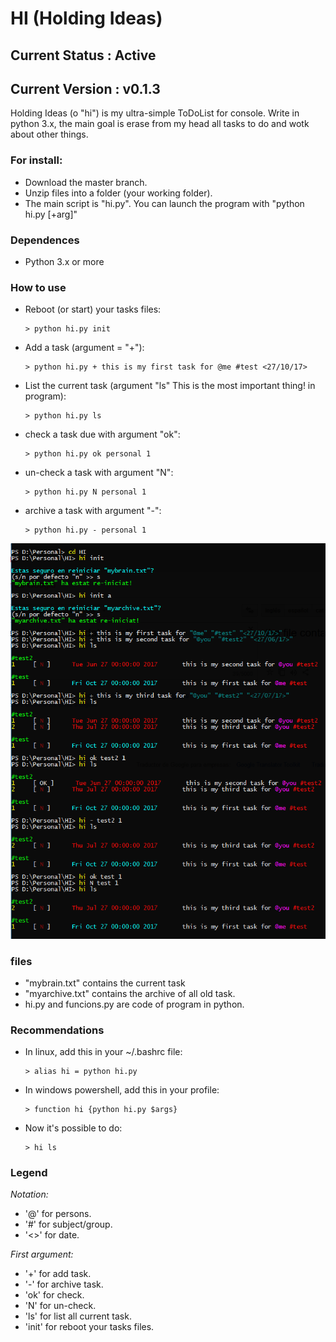 
# HI (Holding Ideas)
## Current Status : Active
## Current Version : v0.1.3

Holding Ideas (o "hi") is my ultra-simple ToDoList for console.
Write in python 3.x, the main goal is erase from my head all tasks to do and wotk about other things.

### For install:
 - Download the master branch.
 - Unzip files into a folder (your working folder).
 - The main script is "hi.py". You can launch the program with "python hi.py [+arg]"

### Dependences
- Python 3.x or more

### How to use
- Reboot (or start) your tasks files:

      > python hi.py init

- Add a task (argument = "+"):

      > python hi.py + this is my first task for @me #test <27/10/17>

- List the current task (argument "ls" This is the most important thing! in program):

      > python hi.py ls

- check a task due with argument "ok":

      > python hi.py ok personal 1

- un-check a task with argument "N":

      > python hi.py N personal 1

- archive a task with argument "-":

      > python hi.py - personal 1

![for example:](https://github.com/uny11/HI/blob/master/example.png)


### files
- "mybrain.txt" contains the current task
- "myarchive.txt" contains the archive of all old task.
- hi.py and funcions.py are code of program in python.


### Recommendations

- In linux, add this in your ~/.bashrc file:

      > alias hi = python hi.py

- In windows powershell, add this in your profile:

      > function hi {python hi.py $args}

- Now it's possible to do:

      > hi ls



### Legend
*Notation:*
 - '@' for persons.
 - '#' for subject/group.
 - '<>' for date.

*First argument:*
 - '+' for add task.
 - '-' for archive task.
 - 'ok' for check.
 - 'N' for un-check.
 - 'ls' for list all current task.
 - 'init' for reboot your tasks files.
